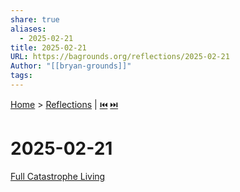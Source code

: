 ```yaml
---
share: true
aliases:
  - 2025-02-21
title: 2025-02-21
URL: https://bagrounds.org/reflections/2025-02-21
Author: "[[bryan-grounds]]"
tags: 
---
```

[Home](../index.md) > [Reflections](./index.md) | [⏮️](./2025-02-17.md) [⏭️](./2025-02-22.md)  
# 2025-02-21  
[Full Catastrophe Living](../books/full-catastrophe-living.md)  
